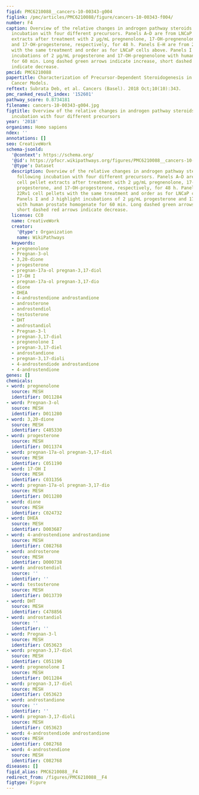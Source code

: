 ```yaml
---
figid: PMC6210088__cancers-10-00343-g004
figlink: /pmc/articles/PMC6210088/figure/cancers-10-00343-f004/
number: F4
caption: Overview of the relative changes in androgen pathway steroids in vitro following
  incubation with four different precursors. Panels A–D are from LNCaP cell pellet
  extracts after treatment with 2 μg/mL pregnenolone, 17-OH-pregnenolone, progesterone,
  and 17-OH-progesterone, respectively, for 48 h. Panels E–H are from 22Rv1 cell pellets
  with the same treatment and order as for LNCaP cells above. Panels I and J highlight
  incubations of 2 μg/mL progesterone and 17-OH-pregnenolone with human prostate homogenate
  for 60 min. Long dashed green arrows indicate increase, short dashed red arrows
  indicate decrease.
pmcid: PMC6210088
papertitle: Characterization of Precursor-Dependent Steroidogenesis in Human Prostate
  Cancer Models.
reftext: Subrata Deb, et al. Cancers (Basel). 2018 Oct;10(10):343.
pmc_ranked_result_index: '152601'
pathway_score: 0.8734181
filename: cancers-10-00343-g004.jpg
figtitle: Overview of the relative changes in androgen pathway steroids in vitro following
  incubation with four different precursors
year: '2018'
organisms: Homo sapiens
ndex: ''
annotations: []
seo: CreativeWork
schema-jsonld:
  '@context': https://schema.org/
  '@id': https://pfocr.wikipathways.org/figures/PMC6210088__cancers-10-00343-g004.html
  '@type': Dataset
  description: Overview of the relative changes in androgen pathway steroids in vitro
    following incubation with four different precursors. Panels A–D are from LNCaP
    cell pellet extracts after treatment with 2 μg/mL pregnenolone, 17-OH-pregnenolone,
    progesterone, and 17-OH-progesterone, respectively, for 48 h. Panels E–H are from
    22Rv1 cell pellets with the same treatment and order as for LNCaP cells above.
    Panels I and J highlight incubations of 2 μg/mL progesterone and 17-OH-pregnenolone
    with human prostate homogenate for 60 min. Long dashed green arrows indicate increase,
    short dashed red arrows indicate decrease.
  license: CC0
  name: CreativeWork
  creator:
    '@type': Organization
    name: WikiPathways
  keywords:
  - pregnenolone
  - Pregnan-3-ol
  - 3,20-dione
  - progesterone
  - pregnan-17a-ol pregnan-3,17-diol
  - 17-OH I
  - pregnan-17a-ol pregnan-3,17-dio
  - dione
  - DHEA
  - 4-androstendione androstandione
  - androsterone
  - androstendiol
  - testosterone
  - DHT
  - androstandiol
  - Pregnan-3-l
  - pregnan-3,17-diol
  - pregnenolone I
  - pregnan-3,17-diel
  - androstandione
  - pregnan-3,17-dioli
  - 4-androstendiode androstandione
  - 4-androstendione
genes: []
chemicals:
- word: pregnenolone
  source: MESH
  identifier: D011284
- word: Pregnan-3-ol
  source: MESH
  identifier: D011280
- word: 3,20-dione
  source: MESH
  identifier: C485330
- word: progesterone
  source: MESH
  identifier: D011374
- word: pregnan-17a-ol pregnan-3,17-diol
  source: MESH
  identifier: C051190
- word: 17-OH I
  source: MESH
  identifier: C031356
- word: pregnan-17a-ol pregnan-3,17-dio
  source: MESH
  identifier: D011280
- word: dione
  source: MESH
  identifier: C024732
- word: DHEA
  source: MESH
  identifier: D003687
- word: 4-androstendione androstandione
  source: MESH
  identifier: C082768
- word: androsterone
  source: MESH
  identifier: D000738
- word: androstendiol
  source: ''
  identifier: ''
- word: testosterone
  source: MESH
  identifier: D013739
- word: DHT
  source: MESH
  identifier: C478856
- word: androstandiol
  source: ''
  identifier: ''
- word: Pregnan-3-l
  source: MESH
  identifier: C053623
- word: pregnan-3,17-diol
  source: MESH
  identifier: C051190
- word: pregnenolone I
  source: MESH
  identifier: D011284
- word: pregnan-3,17-diel
  source: MESH
  identifier: C053623
- word: androstandione
  source: ''
  identifier: ''
- word: pregnan-3,17-dioli
  source: MESH
  identifier: C053623
- word: 4-androstendiode androstandione
  source: MESH
  identifier: C082768
- word: 4-androstendione
  source: MESH
  identifier: C082768
diseases: []
figid_alias: PMC6210088__F4
redirect_from: /figures/PMC6210088__F4
figtype: Figure
---
```

